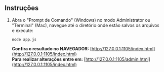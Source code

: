 ## Instruções
1. Abra o "Prompt de Comando" (Windows) no modo Administrator ou "Terminal" (Mac), navegue até o diretório onde estão salvos os arquivos e execute:

	`node app.js`

	**Confira o resultado no NAVEGADOR:** [http://127.0.0.1:1105/index.html](http://127.0.0.1:1105/index.html)<br>
	**Para realizar alterações entre em:** [http://127.0.0.1:1105/admin.html](http://127.0.0.1:1105/index.html)
